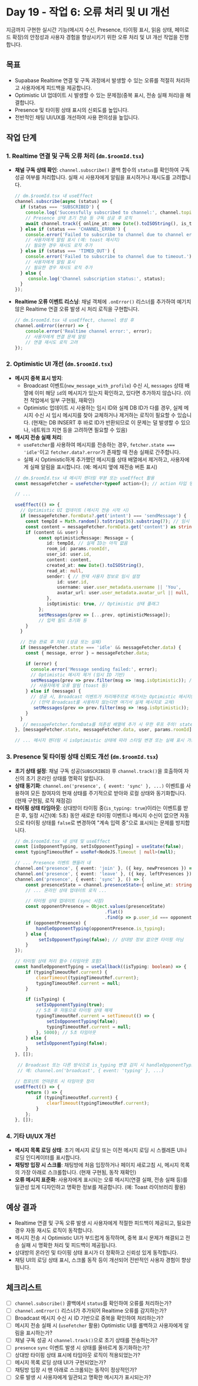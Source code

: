 # Day 19 - 작업 6: 오류 처리 및 UI 개선

지금까지 구현한 실시간 기능(메시지 수신, Presence, 타이핑 표시, 읽음 상태, 페이로드 확장)의 안정성과 사용자 경험을 향상시키기 위한 오류 처리 및 UI 개선 작업을 진행합니다.

## 목표

*   Supabase Realtime 연결 및 구독 과정에서 발생할 수 있는 오류를 적절히 처리하고 사용자에게 피드백을 제공합니다.
*   Optimistic UI 업데이트 시 발생할 수 있는 문제점(중복 표시, 전송 실패 처리)을 해결합니다.
*   Presence 및 타이핑 상태 표시의 신뢰도를 높입니다.
*   전반적인 채팅 UI/UX를 개선하여 사용 편의성을 높입니다.

## 작업 단계

### 1. Realtime 연결 및 구독 오류 처리 (`dm.$roomId.tsx`)

*   **채널 구독 상태 확인**: `channel.subscribe()` 콜백 함수의 `status`를 확인하여 구독 성공 여부를 처리합니다. 실패 시 사용자에게 알림을 표시하거나 재시도를 고려합니다.
    ```typescript
    // dm.$roomId.tsx 내 useEffect
    channel.subscribe(async (status) => {
      if (status === 'SUBSCRIBED') {
        console.log('Successfully subscribed to channel:', channel.topic);
        // Presence 상태 초기 전송 등 구독 성공 후 로직
        await channel.track({ online_at: new Date().toISOString(), is_typing: false });
      } else if (status === 'CHANNEL_ERROR') {
        console.error('Failed to subscribe to channel due to channel error.');
        // 사용자에게 알림 표시 (예: toast 메시지)
        // 필요한 경우 재시도 로직 추가
      } else if (status === 'TIMED_OUT') {
        console.error('Failed to subscribe to channel due to timeout.');
        // 사용자에게 알림 표시
        // 필요한 경우 재시도 로직 추가
      } else {
         console.log('Channel subscription status:', status);
      }
    });
    ```
*   **Realtime 오류 이벤트 리스닝**: 채널 객체에 `.onError()` 리스너를 추가하여 예기치 않은 Realtime 연결 오류 발생 시 처리 로직을 구현합니다.
    ```typescript
    // dm.$roomId.tsx 내 useEffect, channel 생성 후
    channel.onError((error) => {
        console.error('Realtime channel error:', error);
        // 사용자에게 연결 문제 알림
        // 연결 재시도 로직 고려
    });
    ```

### 2. Optimistic UI 개선 (`dm.$roomId.tsx`)

*   **메시지 중복 표시 방지**:
    *   Broadcast 이벤트(`new_message_with_profile`) 수신 시, `messages` 상태 배열에 이미 해당 `id`의 메시지가 있는지 확인하고, 있다면 추가하지 않습니다. (이전 작업에서 일부 구현됨, 재확인)
    *   Optimistic 업데이트 시 사용하는 임시 ID와 실제 DB ID가 다를 경우, 실제 메시지 수신 시 임시 메시지를 찾아 교체하거나 제거하는 로직이 필요할 수 있습니다. (현재는 DB INSERT 후 바로 ID가 반환되므로 이 문제는 덜 발생할 수 있으나, 네트워크 지연 등을 고려하면 필요할 수 있음)
*   **메시지 전송 실패 처리**:
    *   `useFetcher`를 사용하여 메시지를 전송하는 경우, `fetcher.state === 'idle'`이고 `fetcher.data?.error`가 존재할 때 전송 실패로 간주합니다.
    *   실패 시 Optimistic하게 추가했던 메시지를 상태 배열에서 제거하고, 사용자에게 실패 알림을 표시합니다. (예: 메시지 옆에 재전송 버튼 표시)
    ```typescript
    // dm.$roomId.tsx 내 메시지 렌더링 부분 또는 useEffect 활용
    const messageFetcher = useFetcher<typeof action>(); // action 타입 명시

    // ...

    useEffect(() => {
      // Optimistic UI 업데이트 (메시지 전송 시작 시)
      if (messageFetcher.formData?.get('intent') === 'sendMessage') {
        const tempId = Math.random().toString(36).substring(7); // 임시 ID 생성
        const content = messageFetcher.formData.get('content') as string;
        if (content && user) {
             const optimisticMessage: Message = {
                id: tempId, // 실제 ID는 아직 없음
                room_id: params.roomId!,
                user_id: user.id,
                content: content,
                created_at: new Date().toISOString(),
                read_at: null,
                sender: { // 현재 사용자 정보로 임시 설정
                    id: user.id,
                    username: user.user_metadata.username || 'You',
                    avatar_url: user.user_metadata.avatar_url || null,
                },
                isOptimistic: true, // Optimistic 상태 플래그
             };
             setMessages(prev => [...prev, optimisticMessage]);
             // 입력 필드 초기화 등
        }
      }

      // 전송 완료 후 처리 (성공 또는 실패)
      if (messageFetcher.state === 'idle' && messageFetcher.data) {
        const { message, error } = messageFetcher.data;

        if (error) {
          console.error('Message sending failed:', error);
          // Optimistic 메시지 제거 (임시 ID 기반)
          setMessages(prev => prev.filter(msg => !msg.isOptimistic)); // 또는 특정 임시 ID로 필터링
          // 사용자에게 오류 알림 (toast 등)
        } else if (message) {
          // 성공 시, Broadcast 이벤트가 처리해주므로 여기서는 Optimistic 메시지만 제거
          // (만약 Broadcast를 사용하지 않는다면 여기서 실제 메시지로 교체)
           setMessages(prev => prev.filter(msg => !msg.isOptimistic));
        }
      }
       // messageFetcher.formData를 의존성 배열에 추가 시 무한 루프 주의! state 변화를 감지하도록 수정 필요
    }, [messageFetcher.state, messageFetcher.data, user, params.roomId]); // 의존성 배열 점검

    // ... 메시지 렌더링 시 isOptimistic 상태에 따라 스타일 변경 또는 실패 표시 가능
    ```

### 3. Presence 및 타이핑 상태 신뢰도 개선 (`dm.$roomId.tsx`)

*   **초기 상태 설정**: 채널 구독 성공(`SUBSCRIBED`) 후 `channel.track()`을 호출하여 자신의 초기 온라인 상태를 명확히 알립니다.
*   **상태 동기화**: `channel.on('presence', { event: 'sync' }, ...)` 이벤트를 사용하여 모든 참여자의 현재 상태를 주기적으로 받아와 로컬 상태와 동기화합니다. (현재 구현됨, 로직 재점검)
*   **타이핑 상태 타임아웃**: 상대방이 타이핑 중(`is_typing: true`)이라는 이벤트를 받은 후, 일정 시간(예: 5초) 동안 새로운 타이핑 이벤트나 메시지 수신이 없으면 자동으로 타이핑 상태를 `false`로 변경하여 "계속 입력 중"으로 표시되는 문제를 방지합니다.
    ```typescript
    // dm.$roomId.tsx 내 상태 및 useEffect
    const [isOpponentTyping, setIsOpponentTyping] = useState(false);
    const typingTimeoutRef = useRef<NodeJS.Timeout | null>(null);

    // ... Presence 이벤트 핸들러 내
    channel.on('presence', { event: 'join' }, ({ key, newPresences }) => { /* ... */ });
    channel.on('presence', { event: 'leave' }, ({ key, leftPresences }) => { /* ... */ });
    channel.on('presence', { event: 'sync' }, () => {
        const presenceState = channel.presenceState<{ online_at: string, is_typing: boolean }>();
        // ... 온라인 상태 업데이트 로직 ...

        // 타이핑 상태 업데이트 (sync 시점)
        const opponentPresence = Object.values(presenceState)
                                      .flat()
                                      .find(p => p.user_id === opponentId); // user_id 필드가 presence에 있다고 가정
        if (opponentPresence) {
            handleOpponentTyping(opponentPresence.is_typing);
        } else {
             setIsOpponentTyping(false); // 상대방 정보 없으면 타이핑 아님
        }
    });

    // 타이핑 상태 처리 함수 (타임아웃 포함)
    const handleOpponentTyping = useCallback((isTyping: boolean) => {
        if (typingTimeoutRef.current) {
            clearTimeout(typingTimeoutRef.current);
            typingTimeoutRef.current = null;
        }

        if (isTyping) {
            setIsOpponentTyping(true);
            // 5초 후 자동으로 타이핑 상태 해제
            typingTimeoutRef.current = setTimeout(() => {
                setIsOpponentTyping(false);
                typingTimeoutRef.current = null;
            }, 5000); // 5초 타임아웃
        } else {
            setIsOpponentTyping(false);
        }
    }, []);

     // Broadcast 또는 다른 방식으로 is_typing 변경 감지 시 handleOpponentTyping 호출 필요
     // 예: channel.on('broadcast', { event: 'typing' }, ...)

    // 컴포넌트 언마운트 시 타임아웃 정리
    useEffect(() => {
        return () => {
            if (typingTimeoutRef.current) {
                clearTimeout(typingTimeoutRef.current);
            }
        };
    }, []);
    ```

### 4. 기타 UI/UX 개선

*   **메시지 목록 로딩 상태**: 초기 메시지 로딩 또는 이전 메시지 로딩 시 스켈레톤 UI나 로딩 인디케이터를 표시합니다.
*   **채팅방 입장 시 스크롤**: 채팅방에 처음 입장하거나 페이지 새로고침 시, 메시지 목록의 가장 아래로 스크롤합니다. (현재 구현됨, 동작 재확인)
*   **오류 메시지 표준화**: 사용자에게 표시되는 오류 메시지(연결 실패, 전송 실패 등)를 일관성 있게 디자인하고 명확한 정보를 제공합니다. (예: Toast 라이브러리 활용)

## 예상 결과

*   Realtime 연결 및 구독 오류 발생 시 사용자에게 적절한 피드백이 제공되고, 필요한 경우 자동 재시도 로직이 동작합니다.
*   메시지 전송 시 Optimistic UI가 부드럽게 동작하며, 중복 표시 문제가 해결되고 전송 실패 시 명확한 처리 및 피드백이 제공됩니다.
*   상대방의 온라인 및 타이핑 상태 표시가 더 정확하고 신뢰성 있게 동작합니다.
*   채팅 UI의 로딩 상태 표시, 스크롤 동작 등이 개선되어 전반적인 사용자 경험이 향상됩니다.

## 체크리스트

*   [ ] `channel.subscribe()` 콜백에서 `status`를 확인하여 오류를 처리하는가?
*   [ ] `channel.onError()` 리스너가 추가되어 Realtime 오류를 감지하는가?
*   [ ] Broadcast 메시지 수신 시 ID 기반으로 중복을 확인하여 처리하는가?
*   [ ] 메시지 전송 실패 시 (`useFetcher` 활용) Optimistic UI를 롤백하고 사용자에게 알림을 표시하는가?
*   [ ] 채널 구독 성공 시 `channel.track()`으로 초기 상태를 전송하는가?
*   [ ] `presence` `sync` 이벤트 발생 시 상태를 올바르게 동기화하는가?
*   [ ] 상대방 타이핑 상태 표시에 타임아웃 로직이 적용되었는가?
*   [ ] 메시지 목록 로딩 상태 UI가 구현되었는가?
*   [ ] 채팅방 입장 시 맨 아래로 스크롤되는 동작이 정상적인가?
*   [ ] 오류 발생 시 사용자에게 일관되고 명확한 메시지가 표시되는가? 